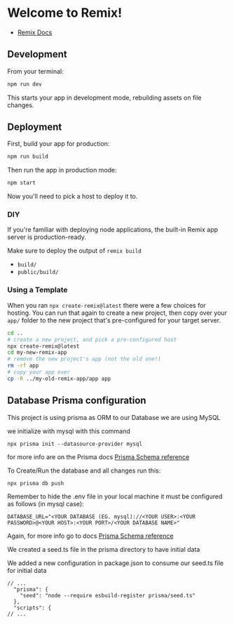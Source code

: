 # Welcome to Remix!

- [Remix Docs](https://remix.run/docs)

## Development

From your terminal:

```sh
npm run dev
```

This starts your app in development mode, rebuilding assets on file changes.

## Deployment

First, build your app for production:

```sh
npm run build
```

Then run the app in production mode:

```sh
npm start
```

Now you'll need to pick a host to deploy it to.

### DIY

If you're familiar with deploying node applications, the built-in Remix app server is production-ready.

Make sure to deploy the output of `remix build`

- `build/`
- `public/build/`

### Using a Template

When you ran `npx create-remix@latest` there were a few choices for hosting. You can run that again to create a new project, then copy over your `app/` folder to the new project that's pre-configured for your target server.

```sh
cd ..
# create a new project, and pick a pre-configured host
npx create-remix@latest
cd my-new-remix-app
# remove the new project's app (not the old one!)
rm -rf app
# copy your app over
cp -R ../my-old-remix-app/app app
```

## Database Prisma configuration

This project is using prisma as ORM to our Database
we are using MySQL

we initialize with mysql with this command

```
npx prisma init --datasource-provider mysql
```

for more info are on the Prisma docs [Prisma Schema reference](https://www.prisma.io/docs/reference/api-reference/prisma-schema-reference)

To Create/Run the database and all changes run this:

```
npx prisma db push
```

Remember to hide the .env file in your local machine it must be configured as follows (in mysql case):

```
DATABASE_URL="<YOUR DATABASE (EG. mysql)://<YOUR USER>:<YOUR PASSWORD>@<YOUR HOST>:<YOUR PORT>/<YOUR DATABASE NAME>"
```

Again, for more info go to docs [Prisma Schema reference](https://www.prisma.io/docs/reference/api-reference/prisma-schema-reference)

We created a seed.ts file in the prisma directory to have initial data

We added a new configuration in package.json to consume our seed.ts file for initial data

```
// ...
  "prisma": {
    "seed": "node --require esbuild-register prisma/seed.ts"
  },
  "scripts": {
// ...
```
